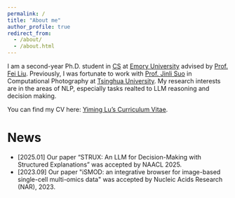 ```yaml
---
permalink: /
title: "About me"
author_profile: true
redirect_from: 
  - /about/
  - /about.html
---
```


I am a second-year Ph.D. student in [CS](https://computerscience.emory.edu/index.html) at [Emory University](https://www.emory.edu/home/index.html) advised by [Prof. Fei Liu](https://www.cs.emory.edu/~fliu40/index.html). Previously, I was fortunate to work with [Prof. Jinli Suo](https://www.au.tsinghua.edu.cn/info/1225/2315.htm) in Computational Photography at [Tsinghua University](https://www.tsinghua.edu.cn/en/). My research interests are in the areas of NLP, especially tasks realted to LLM reasoning and decision making.

You can find my CV here: [Yiming Lu’s Curriculum Vitae](../assets/CV_Yiming.pdf).

News
======
* [2025.01] Our paper “STRUX: An LLM for Decision-Making with Structured Explanations” was accepted by NAACL 2025.
* [2023.09] Our paper "iSMOD: an integrative browser for image-based single-cell multi-omics data" was accepted by Nucleic Acids Research (NAR), 2023.
